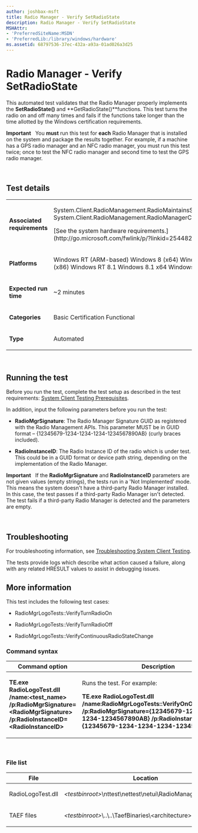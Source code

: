 ```yaml
---
author: joshbax-msft
title: Radio Manager - Verify SetRadioState
description: Radio Manager - Verify SetRadioState
MSHAttr:
- 'PreferredSiteName:MSDN'
- 'PreferredLib:/library/windows/hardware'
ms.assetid: 68797536-37ec-432a-a93a-01ad026a3d25
---
```


# Radio Manager - Verify SetRadioState


This automated test validates that the Radio Manager properly implements the **SetRadioState()** and **GetRadioState()**functions. This test turns the radio on and off many times and fails if the functions take longer than the time allotted by the Windows certification requirements.

**Important**  
You **must** run this test for **each** Radio Manager that is installed on the system and package the results together. For example, if a machine has a GPS radio manager and an NFC radio manager, you must run this test twice; once to test the NFC radio manager and second time to test the GPS radio manager.

 

## Test details


<table>
<colgroup>
<col width="50%" />
<col width="50%" />
</colgroup>
<tbody>
<tr class="odd">
<td><p><strong>Associated requirements</strong></p></td>
<td><p>System.Client.RadioManagement.RadioMaintainsState System.Client.RadioManagement.RadioManagerCOMObject</p>
<p>[See the system hardware requirements.](http://go.microsoft.com/fwlink/p/?linkid=254482)</p></td>
</tr>
<tr class="even">
<td><p><strong>Platforms</strong></p></td>
<td><p>Windows RT (ARM-based) Windows 8 (x64) Windows 8 (x86) Windows RT 8.1 Windows 8.1 x64 Windows 8.1 x86</p></td>
</tr>
<tr class="odd">
<td><p><strong>Expected run time</strong></p></td>
<td><p>~2 minutes</p></td>
</tr>
<tr class="even">
<td><p><strong>Categories</strong></p></td>
<td><p>Basic Certification Functional</p></td>
</tr>
<tr class="odd">
<td><p><strong>Type</strong></p></td>
<td><p>Automated</p></td>
</tr>
</tbody>
</table>

 

## Running the test


Before you run the test, complete the test setup as described in the test requirements: [System Client Testing Prerequisites](system-client-testing-prerequisites.md).

In addition, input the following parameters before you run the test:

-   **RadioMgrSignature**: The Radio Manager Signature GUID as registered with the Radio Management APIs. This parameter MUST be in GUID format – {12345679-1234-1234-1234-1234567890AB} (curly braces included).

-   **RadioInstanceID**: The Radio Instance ID of the radio which is under test. This could be in a GUID format or device path string, depending on the implementation of the Radio Manager.

**Important**  
If the **RadioMgrSignature** and **RadioInstanceID** parameters are not given values (empty strings), the tests run in a 'Not Implemented' mode. This means the system doesn't have a third-party Radio Manager installed. In this case, the test passes if a third-party Radio Manager isn't detected. The test fails if a third-party Radio Manager is detected and the parameters are empty.

 

## Troubleshooting


For troubleshooting information, see [Troubleshooting System Client Testing](troubleshooting-system-client-testing.md).

The tests provide logs which describe what action caused a failure, along with any related HRESULT values to assist in debugging issues.

## More information


This test includes the following test cases:

-   RadioMgrLogoTests::VerifyTurnRadioOn

-   RadioMgrLogoTests::VerifyTurnRadioOff

-   RadioMgrLogoTests::VerifyContinuousRadioStateChange

### Command syntax

<table>
<colgroup>
<col width="50%" />
<col width="50%" />
</colgroup>
<thead>
<tr class="header">
<th>Command option</th>
<th>Description</th>
</tr>
</thead>
<tbody>
<tr class="odd">
<td><p><strong>TE.exe RadioLogoTest.dll /name:&lt;test_name&gt; /p:RadioMgrSignature=&lt;RadioMgrSignature&gt; /p:RadioInstanceID=&lt;RadioInstanceID&gt;</strong></p></td>
<td><p>Runs the test. For example:</p>
<p><strong>TE.exe RadioLogoTest.dll /name:RadioMgrLogoTests::VerifyOnOffNotifications /p:RadioMgrSignature={12345679-1234-1234-1234-1234567890AB} /p:RadioInstanceID={12345679-1234-1234-1234-1234567890AB}</strong></p></td>
</tr>
</tbody>
</table>

 

### File list

<table>
<colgroup>
<col width="50%" />
<col width="50%" />
</colgroup>
<thead>
<tr class="header">
<th>File</th>
<th>Location</th>
</tr>
</thead>
<tbody>
<tr class="odd">
<td><p>RadioLogoTest.dll</p></td>
<td><p><em>&lt;testbinroot&gt;</em>\nttest\nettest\netui\RadioManagement\Logo</p></td>
</tr>
<tr class="even">
<td><p>TAEF files</p></td>
<td><p><em>&lt;testbinroot&gt;</em>\..\..\TaefBinaries\&lt;architecture&gt;</p></td>
</tr>
</tbody>
</table>

 

 

 






